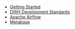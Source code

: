 - [Getting Started](README.md)
- [DWH Development Standards](/dwh.md)
- [Apache Airflow](/airflow.md)
- [Metabase](/metabase.md)